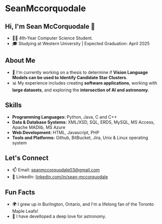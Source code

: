 # SeanMccorquodale

## Hi, I'm Sean McCorquodale 👋
- 👨‍💻 4th-Year Computer Science Student.
- 🎓 Studying at Western University | Expected Graduation: April 2025  

## About Me
- 🌌 I'm currently working on a thesis to determine if **Vision Language Models can be used to Identify Candidate Star Clusters**.
- 📊 My experience includes creating **software applications**, working with **large datasets**, and exploring the **intersection of AI and astronomy**.

## Skills
- **Programming Languages:** Python, Java, C and C++
- **Data & Database Systems:** XML/XSD, SQL,  ERDS, MySQL, MS Access, Apache MADlib, MS Azure
- **Web Development:** HTML, Javascript, PHP
- **Tools and Platforms:** Github, BitBucket, Jira,  Unix & Linux operating system 

## Let's Connect
- 📫 Email: [seanmccorquodale03@gmail.com](mailto:seanmccorquodale03@gmail.com)
- 💼 LinkedIn: [linkedin.com/in/sean-mccorquodale](https://www.linkedin.com/in/sean-mccorquodale-72231a1a2/)

## Fun Facts
- 🌍 I grew up in Burlington, Ontario, and I'm a lifelong fan of the Toronto Maple Leafs!
- 🔭 I have develloped a deep love for astronomy.

